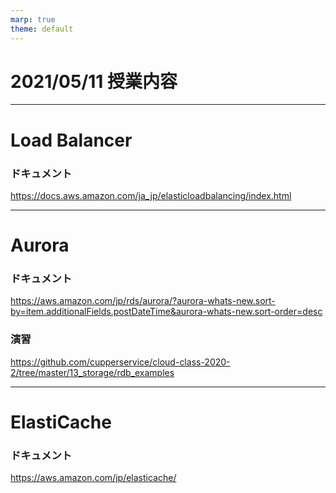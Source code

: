 ```yaml
---
marp: true
theme: default
---
```

# 2021/05/11 授業内容

---
# Load Balancer

### ドキュメント

https://docs.aws.amazon.com/ja_jp/elasticloadbalancing/index.html

---
# Aurora

### ドキュメント

https://aws.amazon.com/jp/rds/aurora/?aurora-whats-new.sort-by=item.additionalFields.postDateTime&aurora-whats-new.sort-order=desc

### 演習

https://github.com/cupperservice/cloud-class-2020-2/tree/master/13_storage/rdb_examples

---
# ElastiCache

### ドキュメント

https://aws.amazon.com/jp/elasticache/
